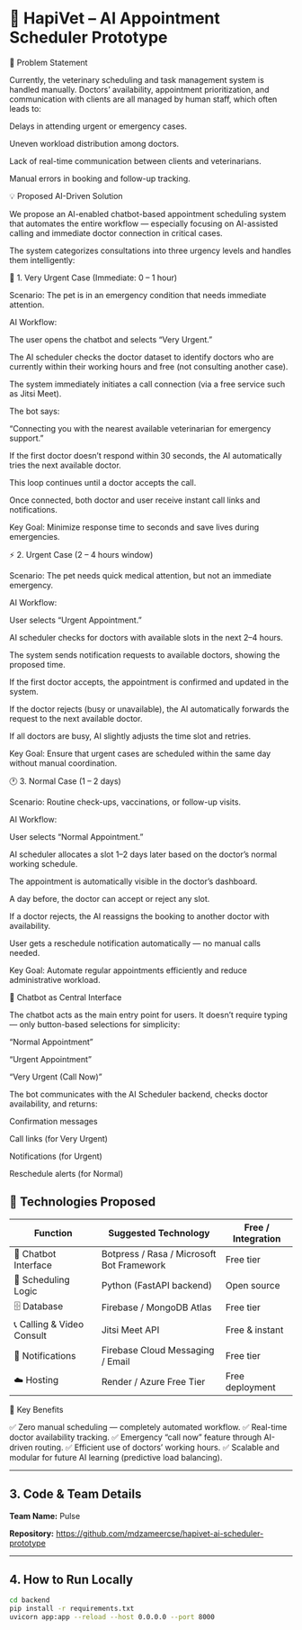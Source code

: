 # 🐾 HapiVet – AI Appointment Scheduler Prototype

🧠 Problem Statement

Currently, the veterinary scheduling and task management system is handled manually.
Doctors’ availability, appointment prioritization, and communication with clients are all managed by human staff, which often leads to:

Delays in attending urgent or emergency cases.

Uneven workload distribution among doctors.

Lack of real-time communication between clients and veterinarians.

Manual errors in booking and follow-up tracking.

💡 Proposed AI-Driven Solution

We propose an AI-enabled chatbot-based appointment scheduling system that automates the entire workflow — especially focusing on AI-assisted calling and immediate doctor connection in critical cases.

The system categorizes consultations into three urgency levels and handles them intelligently:

🚨 1. Very Urgent Case (Immediate: 0 – 1 hour)

Scenario: The pet is in an emergency condition that needs immediate attention.

AI Workflow:

The user opens the chatbot and selects “Very Urgent.”

The AI scheduler checks the doctor dataset to identify doctors who are currently within their working hours and free (not consulting another case).

The system immediately initiates a call connection (via a free service such as Jitsi Meet).

The bot says:

“Connecting you with the nearest available veterinarian for emergency support.”

If the first doctor doesn’t respond within 30 seconds, the AI automatically tries the next available doctor.

This loop continues until a doctor accepts the call.

Once connected, both doctor and user receive instant call links and notifications.

Key Goal:
Minimize response time to seconds and save lives during emergencies.

⚡ 2. Urgent Case (2 – 4 hours window)

Scenario: The pet needs quick medical attention, but not an immediate emergency.

AI Workflow:

User selects “Urgent Appointment.”

AI scheduler checks for doctors with available slots in the next 2–4 hours.

The system sends notification requests to available doctors, showing the proposed time.

If the first doctor accepts, the appointment is confirmed and updated in the system.

If the doctor rejects (busy or unavailable), the AI automatically forwards the request to the next available doctor.

If all doctors are busy, AI slightly adjusts the time slot and retries.

Key Goal:
Ensure that urgent cases are scheduled within the same day without manual coordination.

🕐 3. Normal Case (1 – 2 days)

Scenario: Routine check-ups, vaccinations, or follow-up visits.

AI Workflow:

User selects “Normal Appointment.”

AI scheduler allocates a slot 1–2 days later based on the doctor’s normal working schedule.

The appointment is automatically visible in the doctor’s dashboard.

A day before, the doctor can accept or reject any slot.

If a doctor rejects, the AI reassigns the booking to another doctor with availability.

User gets a reschedule notification automatically — no manual calls needed.

Key Goal:
Automate regular appointments efficiently and reduce administrative workload.

🤖 Chatbot as Central Interface

The chatbot acts as the main entry point for users.
It doesn’t require typing — only button-based selections for simplicity:

“Normal Appointment”

“Urgent Appointment”

“Very Urgent (Call Now)”

The bot communicates with the AI Scheduler backend, checks doctor availability, and returns:

Confirmation messages

Call links (for Very Urgent)

Notifications (for Urgent)

Reschedule alerts (for Normal)

## 🧩 Technologies Proposed

| **Function** | **Suggested Technology** | **Free / Integration** |
|---------------|---------------------------|-------------------------|
| 💬 Chatbot Interface | Botpress / Rasa / Microsoft Bot Framework | Free tier |
| 🧠 Scheduling Logic | Python (FastAPI backend) | Open source |
| 🗄️ Database | Firebase / MongoDB Atlas | Free tier |
| 📞 Calling & Video Consult | Jitsi Meet API | Free & instant |
| 🔔 Notifications | Firebase Cloud Messaging / Email | Free tier |
| ☁️ Hosting | Render / Azure Free Tier | Free deployment |

🎯 Key Benefits

✅ Zero manual scheduling — completely automated workflow.
✅ Real-time doctor availability tracking.
✅ Emergency “call now” feature through AI-driven routing.
✅ Efficient use of doctors’ working hours.
✅ Scalable and modular for future AI learning (predictive load balancing).

---

## 3. Code & Team Details
**Team Name:** Pulse  

**Repository:** https://github.com/mdzameercse/hapivet-ai-scheduler-prototype

---

## 4. How to Run Locally
```bash
cd backend
pip install -r requirements.txt
uvicorn app:app --reload --host 0.0.0.0 --port 8000
